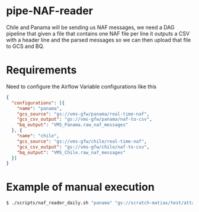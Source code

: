 # pipe-NAF-reader
Chile and Panama will be sending us NAF messages, we need a DAG pipeline that given a file that contains one NAF file per line it outputs a CSV with a header line and the parsed messages so we can then upload that file to GCS and BQ.


# Requirements

Need to configure the Airflow Variable configurations like this

```json
{
  "configurations": [{
    "name": "panama",
    "gcs_source": "gs://vms-gfw/panama/real-time-naf",
    "gcs_csv_output": "gs://vms-gfw/panama/naf-to-csv",
    "bq_output": "VMS_Panama.raw_naf_messages"
  }, {
    "name": "chile",
    "gcs_source": "gs://vms-gfw/chile/real-time-naf",
    "gcs_csv_output": "gs://vms-gfw/chile/naf-to-csv",
    "bq_output": "VMS_Chile.raw_naf_messages"
  }]
}
```

# Example of manual execution

```bash
$ ./scripts/naf_reader_daily.sh "panama" "gs://scratch-matias/test/attachments" "gs://scratch-matias/test/panama/naf_to_csv" "scratch_matias.naf_panama" "2019-04-17"```
